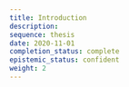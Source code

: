 ```yaml
---
title: Introduction
description: 
sequence: thesis
date: 2020-11-01
completion_status: complete
epistemic_status: confident
weight: 2
---
```


